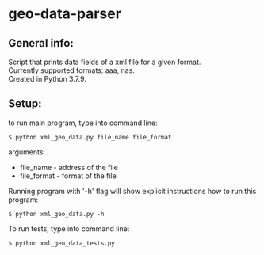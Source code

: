 # geo-data-parser

## General info:
Script that prints data fields of a xml file for a given format.  
Currently supported formats: aaa, nas.  
Created in Python 3.7.9.

## Setup:
to run main program, type into command line:
```
$ python xml_geo_data.py file_name file_format
```
arguments:
* file_name - address of the file
* file_format - format of the file


Running program with '-h' flag will show explicit instructions how to run this program:
```
$ python xml_geo_data.py -h
```

To run tests, type into command line:
```
$ python xml_geo_data_tests.py
```
